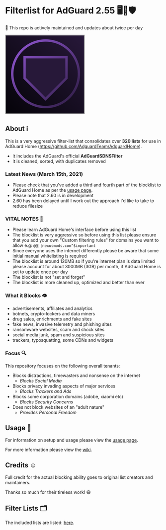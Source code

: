 # Filterlist for AdGuard 2.55 🖥💟🛡

💚 This repo is actively maintained and updates about twice per day

![Logo](https://raw.githubusercontent.com/hl2guide/Filterlist-for-AdGuard/master/Screenshots/Logo_AG.png)

## About ℹ

This is a very aggressive filter-list that consolidates over __320 lists__ for use in
AdGuard Home (https://github.com/AdguardTeam/AdguardHome).

* It includes the AdGuard's official **AdGuardSDNSFilter**
* It is cleaned, sorted, with duplicates removed

### Latest News (March 15th, 2021)

* Please check that you've added a third and fourth part of the blocklist to AdGuard Home as per the
[usage page](https://github.com/hl2guide/Filterlist-for-AdGuard/blob/master/USAGE.md).
* Please note that 2.60 is in development
* 2.60 has been delayed until I work out the approach I'd like to take to reduce filesize

### VITAL NOTES 👀

* Please learn AdGuard Home's interface before using this list
* The blocklist is very aggressive so before using this list please ensure that you add your own
"Custom filtering rules" for domains you want to allow
e.g: `@@||nexusmods.com^$important`
* Since everyone uses the internet differently please be aware that some initial
manual whitelisting is required
* The blocklist is around 120MB so if you're internet plan is data limited please account for
about 3000MB (3GB) per month, if AdGuard Home is set to update once per day
* The blocklist is not "set and forget"
* The blocklist is more cleaned up, optimized and better than ever

### What it Blocks 👁‍

* advertisements, affiliates and analytics
* botnets, crypto-lockers and data miners
* drug sales, enrichments and fake sites
* fake news, invasive telemetry and phishing sites
* ransomware websites, scam and shock sites
* social media junk, spam and suspicious sites
* trackers, typosquatting, some CDNs and widgets

### Focus 🔍

This repository focuses on the following overall tenants:

* Blocks distractions, timewasters and nonsense on the internet
    * _Blocks Social Media_
* Blocks privacy invading aspects of major services
    * _Blocks Trackers and Ads_
* Blocks some corporation domains (adobe, xiaomi etc)
    * _Blocks Security Concerns_
* Does not block websites of an "adult nature"
    * _Provides Personal Freedom_

## Usage 📐

For information on setup and usage please view the
[usage page](https://github.com/hl2guide/Filterlist-for-AdGuard/blob/master/USAGE.md).

For more information please view the
[wiki](https://github.com/hl2guide/Filterlist-for-AdGuard/wiki).

## Credits ☺️

Full credit for the actual blocking ability goes to original list creators and maintainers.

Thanks so much for their tireless work! 😃

## Filter Lists 🗂️

The included lists are listed:
[here](https://raw.githubusercontent.com/hl2guide/Filterlist-for-AdGuard/master/filter_list_URLs.txt).
